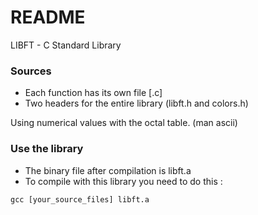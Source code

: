 # README #

LIBFT - C Standard Library

### Sources ###

* Each function has its own file [.c]
* Two headers for the entire library (libft.h and colors.h)

Using numerical values with the octal table. (man ascii)

### Use the library ###

* The binary file after compilation is libft.a
* To compile with this library you need to do this :
```shell
gcc [your_source_files] libft.a
```
